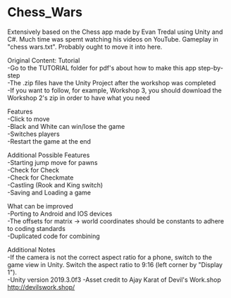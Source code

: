 # Chess_Wars
 Extensively based on the Chess app made by Evan Tredal using Unity and C#.  Much time was spemt watching his videos on YouTube.
 Gameplay in "chess wars.txt". Probably ought to move it into here.

Original Content:
 Tutorial  
 -Go to the TUTORIAL folder for pdf's about how to make this app step-by-step  
 -The .zip files have the Unity Project after the workshop was completed  
 -If you want to follow, for example, Workshop 3, you should download the Workshop 2's zip in order to have what you need   

 Features  
 -Click to move  
 -Black and White can win/lose the game  
 -Switches players  
 -Restart the game at the end  
 
 Additional Possible Features  
 -Starting jump move for pawns  
 -Check for Check  
 -Check for Checkmate  
 -Castling (Rook and King switch)  
 -Saving and Loading a game  
 
 What can be improved  
 -Porting to Android and IOS devices  
 -The offsets for matrix -> world coordinates should be constants to adhere to coding standards  
 -Duplicated code for combining 

 Additional Notes  
  -If the camera is not the correct aspect ratio for a phone, switch to the game view in Unity.  Switch the aspect ratio to 9:16 (left corner by "Display 1").  
  -Unity version 2019.3.0f3
  -Asset credit to Ajay Karat of Devil's Work.shop http://devilswork.shop/ 
